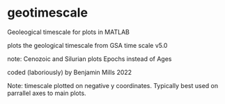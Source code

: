 # geotimescale
Geoleogical timescale for plots in MATLAB

plots the geological timescale from GSA time scale v5.0

note: Cenozoic and Silurian plots Epochs instead of Ages

coded (laboriously) by Benjamin Mills 2022

Note: timescale plotted on negative y coordinates. Typically best used on parrallel axes to main plots.
